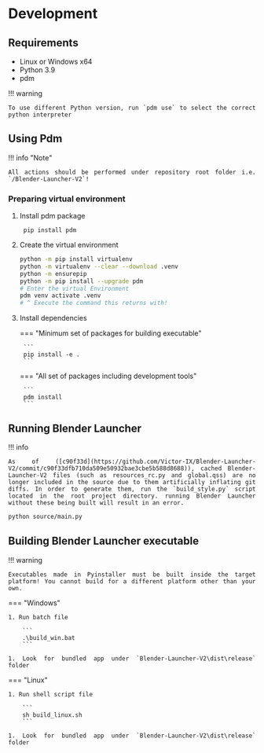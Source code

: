 <style>body {text-align: justify}</style>

# Development

## Requirements

- Linux or Windows x64
- Python 3.9
- pdm

!!! warning

    To use different Python version, run `pdm use` to select the correct python interpreter

## Using Pdm

!!! info "Note"

    All actions should be performed under repository root folder i.e. `/Blender-Launcher-V2`!

### Preparing virtual environment

1. Install pdm package

        pip install pdm

2. Create the virtual environment

    ```bash
    python -m pip install virtualenv
    python -m virtualenv --clear --download .venv
    python -m ensurepip
    python -m pip install --upgrade pdm
    # Enter the virtual Environment
    pdm venv activate .venv
    # ^ Execute the command this returns with!
    ```

2. Install dependencies

    === "Minimum set of packages for building executable"

        ```
        pip install -e .
        ```

    === "All set of packages including development tools"

        ```
        pdm install
        ```

## Running Blender Launcher

!!! info

    As of ([c90f33d](https://github.com/Victor-IX/Blender-Launcher-V2/commit/c90f33dfb710da509e50932bae3cbe5b588d8688)), cached Blender-Launcher-V2 files (such as resources_rc.py and global.qss) are no longer included in the source due to them artificially inflating git diffs. In order to generate them, run the `build_style.py` script located in the root project directory. running Blender Launcher without these being built will result in an error.

```bash
python source/main.py
```

## Building Blender Launcher executable

!!! warning

    Executables made in Pyinstaller must be built inside the target platform! You cannot build for a different platform other than your own.

=== "Windows"

    1. Run batch file

        ```
        .\build_win.bat
        ```

    1. Look for bundled app under `Blender-Launcher-V2\dist\release` folder

=== "Linux"

    1. Run shell script file

        ```
        sh build_linux.sh
        ```

    1. Look for bundled app under `Blender-Launcher-V2\dist\release` folder
